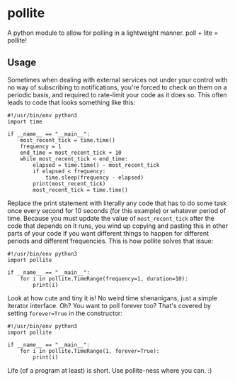 # pollite

A python module to allow for polling in a lightweight manner. poll + lite = pollite!

## Usage
Sometimes when dealing with external services not under your control with no way of subscribing to notifications, you're forced to check on them on a periodic basis, and required to rate-limit your code as it does so. This often leads to code that looks something like this:
```
#!/usr/bin/env python3
import time

if __name__ == "__main__":
    most_recent_tick = time.time()
    frequency = 1
    end_time = most_recent_tick + 10
    while most_recent_tick < end_time:
        elapsed = time.time() - most_recent_tick
        if elapsed < frequency:
            time.sleep(frequency - elapsed)
        print(most_recent_tick)
        most_recent_tick = time.time()
```

Replace the print statement with literally any code that has to do some task once every second for 10 seconds (for this example) or whatever period of time. Because you must update the value of `most_recent_tick` after the code that depends on it runs, you wind up copying and pasting this in other parts of your code if you want different things to happen for different periods and different frequencies. This is how pollite solves that issue:

```
#!/usr/bin/env python3
import pollite

if __name__ == "__main__":
    for i in pollite.TimeRange(frequency=1, duration=10):
        print(i)
```

Look at how cute and tiny it is! No weird time shenanigans, just a simple iterator interface. Oh? You want to poll forever too? That's covered by setting `forever=True` in the constructor:

```
#!/usr/bin/env python3
import pollite

if __name__ == "__main__":
    for i in pollite.TimeRange(1, forever=True):
        print(i)
```
Life (of a program at least) is short. Use pollite-ness where you can. :)
